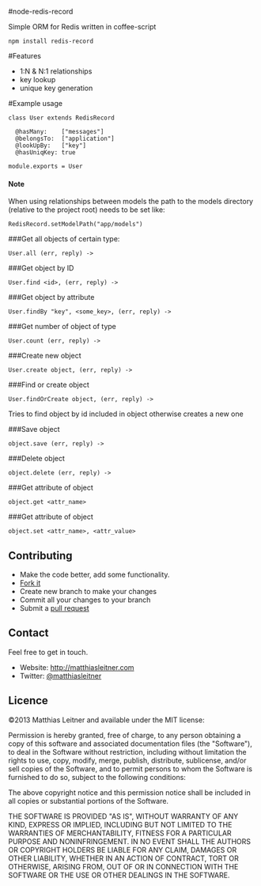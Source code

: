 #node-redis-record

Simple ORM for Redis written in coffee-script

	npm install redis-record

#Features

- 1:N & N:1 relationships
- key lookup
- unique key generation


#Example usage

	class User extends RedisRecord

	  @hasMany:    ["messages"]
	  @belongsTo:  ["application"]
	  @lookUpBy:   ["key"]
	  @hasUniqKey: true

	module.exports = User

#### Note
When using relationships between models the path to the models directory (relative to the project root) needs to be set like:

	RedisRecord.setModelPath("app/models")


###Get all objects of certain type:

	User.all (err, reply) ->

###Get object by ID

	User.find <id>, (err, reply) ->


###Get object by attribute

	User.findBy "key", <some_key>, (err, reply) ->

###Get number of object of type

	User.count (err, reply) ->

###Create new object

	User.create object, (err, reply) ->

###Find or create object

	User.findOrCreate object, (err, reply) ->

Tries to find object by id included in object otherwise creates a new one


###Save object

	object.save (err, reply) ->

###Delete object

	object.delete (err, reply) ->


###Get attribute of object

  	object.get <attr_name>

###Get attribute of object

    object.set <attr_name>, <attr_value>


## Contributing

* Make the code better, add some functionality.
* [Fork it](http://help.github.com/forking/)
* Create new branch to make your changes
* Commit all your changes to your branch
* Submit a [pull request](http://help.github.com/pull-requests/)

## Contact

Feel free to get in touch.

* Website: <http://matthiasleitner.com>
* Twitter: [@matthiasleitner](http://twitter.com/matthiasleitner)

## Licence

©2013 Matthias Leitner and available under the MIT license:

Permission is hereby granted, free of charge, to any person obtaining a copy of this software and associated documentation files (the "Software"), to deal in the Software without restriction, including without limitation the rights to use, copy, modify, merge, publish, distribute, sublicense, and/or sell copies of the Software, and to permit persons to whom the Software is furnished to do so, subject to the following conditions:

The above copyright notice and this permission notice shall be included in all copies or substantial portions of the Software.

THE SOFTWARE IS PROVIDED "AS IS", WITHOUT WARRANTY OF ANY KIND, EXPRESS OR IMPLIED, INCLUDING BUT NOT LIMITED TO THE WARRANTIES OF MERCHANTABILITY, FITNESS FOR A PARTICULAR PURPOSE AND NONINFRINGEMENT. IN NO EVENT SHALL THE AUTHORS OR COPYRIGHT HOLDERS BE LIABLE FOR ANY CLAIM, DAMAGES OR OTHER LIABILITY, WHETHER IN AN ACTION OF CONTRACT, TORT OR OTHERWISE, ARISING FROM, OUT OF OR IN CONNECTION WITH THE SOFTWARE OR THE USE OR OTHER DEALINGS IN THE SOFTWARE.